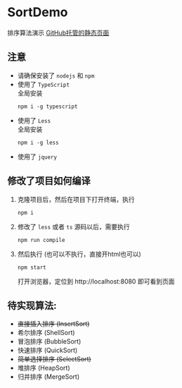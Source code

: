 # SortDemo

排序算法演示
[GitHub托管的静态页面](https://lollipopnougat.github.io/InsertSortDemo/)




## 注意

* 请确保安装了 `nodejs` 和 `npm`
* 使用了 `TypeScript`<br>
  全局安装
  ```
  npm i -g typescript
  ```
* 使用了 `Less`<br>
  全局安装
  ```
  npm i -g less
  ```
* 使用了 `jquery`


## 修改了项目如何编译

1. 克隆项目后，然后在项目下打开终端，执行
    ```
    npm i
    ```

2. 修改了 `less` 或者 `ts` 源码以后，需要执行
    ```
    npm run compile
    ```

3. 然后执行 (也可以不执行，直接开html也可以)
    ```
    npm start
    ```
    打开浏览器，定位到 http://localhost:8080 即可看到页面


## 待实现算法:

* <del>直接插入排序 (InsertSort)</del>
* 希尔排序 (ShellSort)
* 冒泡排序 (BubbleSort)
* 快速排序 (QuickSort)
* <del>简单选择排序 (SelectSort)</del>
* 堆排序 (HeapSort)
* 归并排序 (MergeSort)

